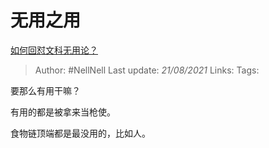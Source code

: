 # 无用之用
[如何回怼文科无用论？](https://www.zhihu.com/question/372621537/answer/1416068539)

> Author: #NellNell 
> Last update: *21/08/2021* 
> Links:
> Tags:   

要那么有用干嘛？

有用的都是被拿来当枪使。

食物链顶端都是最没用的，比如人。